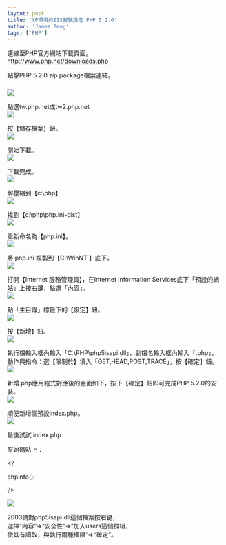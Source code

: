 ```yaml
---
layout: post
title: 'XP環境的IIS安裝設定 PHP 5.2.0'
author: 'James Peng'
tags: ['PHP']
---
```


連線至PHP官方網站下載頁面。  
<http://www.php.net/downloads.php>  
  
點擊PHP 5.2.0 zip package檔案連結。  

### 

[![](http://bp0.blogger.com/_AnTT9cbXdqY/R01mDp5vHeI/AAAAAAAAASA/15IYTh134Xs/s320/fetch.php.gif)](http://bp0.blogger.com/_AnTT9cbXdqY/R01mDp5vHeI/AAAAAAAAASA/15IYTh134Xs/s1600-h/fetch.php.gif)  
  
點選tw.php.net或tw2.php.net  
[![](http://bp0.blogger.com/_AnTT9cbXdqY/R01mkp5vHfI/AAAAAAAAASI/zRTNBW9ii_Y/s320/fetch.php.gif)](http://bp0.blogger.com/_AnTT9cbXdqY/R01mkp5vHfI/AAAAAAAAASI/zRTNBW9ii_Y/s1600-h/fetch.php.gif)  
  
按【儲存檔案】鈕。  
[![](http://bp2.blogger.com/_AnTT9cbXdqY/R01mxJ5vHgI/AAAAAAAAASQ/SpDa7GfVYxI/s320/fetch.php.gif)](http://bp2.blogger.com/_AnTT9cbXdqY/R01mxJ5vHgI/AAAAAAAAASQ/SpDa7GfVYxI/s1600-h/fetch.php.gif)  
  
開始下載。  
[![](http://bp3.blogger.com/_AnTT9cbXdqY/R01m6Z5vHhI/AAAAAAAAASY/7dkcN2nEAGg/s320/fetch.php.gif)](http://bp3.blogger.com/_AnTT9cbXdqY/R01m6Z5vHhI/AAAAAAAAASY/7dkcN2nEAGg/s1600-h/fetch.php.gif)  
  
下載完成。  
[![](http://bp2.blogger.com/_AnTT9cbXdqY/R01nCJ5vHiI/AAAAAAAAASg/ASeCgtHueEc/s320/fetch.php.gif)](http://bp2.blogger.com/_AnTT9cbXdqY/R01nCJ5vHiI/AAAAAAAAASg/ASeCgtHueEc/s1600-h/fetch.php.gif)  
  
解壓縮到【c:\\php】  
[![](http://bp3.blogger.com/_AnTT9cbXdqY/R01nKZ5vHjI/AAAAAAAAASo/JwQYjIoluBw/s320/fetch.php.gif)](http://bp3.blogger.com/_AnTT9cbXdqY/R01nKZ5vHjI/AAAAAAAAASo/JwQYjIoluBw/s1600-h/fetch.php.gif)  
  
找到【c:\\php\\php.ini-dist】  
[![](http://bp0.blogger.com/_AnTT9cbXdqY/R01nSp5vHkI/AAAAAAAAASw/hu0w8U3av64/s320/fetch.php.gif)](http://bp0.blogger.com/_AnTT9cbXdqY/R01nSp5vHkI/AAAAAAAAASw/hu0w8U3av64/s1600-h/fetch.php.gif)  
  
重新命名為【php.ini】。  
[![](http://bp2.blogger.com/_AnTT9cbXdqY/R01naJ5vHlI/AAAAAAAAAS4/LBO7QriLKSo/s320/fetch.php.gif)](http://bp2.blogger.com/_AnTT9cbXdqY/R01naJ5vHlI/AAAAAAAAAS4/LBO7QriLKSo/s1600-h/fetch.php.gif)  
  
將 php.ini 複製到【C:\\WinNT 】底下。  
[![](http://bp2.blogger.com/_AnTT9cbXdqY/R01njJ5vHmI/AAAAAAAAATA/SoWJfvX8Rac/s320/fetch.php.gif)](http://bp2.blogger.com/_AnTT9cbXdqY/R01njJ5vHmI/AAAAAAAAATA/SoWJfvX8Rac/s1600-h/fetch.php.gif)  
  
打開【Internet 服務管理員】，在Internet Information
Services底下「預設的網站」上按右鍵，點選「內容」。  
[![](http://bp3.blogger.com/_AnTT9cbXdqY/R01nsZ5vHnI/AAAAAAAAATI/fpCD0zmaagE/s320/fetch.php.gif)](http://bp3.blogger.com/_AnTT9cbXdqY/R01nsZ5vHnI/AAAAAAAAATI/fpCD0zmaagE/s1600-h/fetch.php.gif)  
  
點「主目錄」標籤下的【設定】鈕。  
[![](http://bp2.blogger.com/_AnTT9cbXdqY/R01n1J5vHoI/AAAAAAAAATQ/1kglGJDyp9M/s320/fetch.php.gif)](http://bp2.blogger.com/_AnTT9cbXdqY/R01n1J5vHoI/AAAAAAAAATQ/1kglGJDyp9M/s1600-h/fetch.php.gif)  
  
按【新增】鈕。  
[![](http://bp1.blogger.com/_AnTT9cbXdqY/R01n955vHpI/AAAAAAAAATY/YVghQl8gQ-k/s320/fetch.php.gif)](http://bp1.blogger.com/_AnTT9cbXdqY/R01n955vHpI/AAAAAAAAATY/YVghQl8gQ-k/s1600-h/fetch.php.gif)  
  
執行檔輸入框內輸入「C:\\PHP\\php5isapi.dll」，副檔名輸入框內輸入「.php」，  
動作與指令：選【限制於】填入「GET,HEAD,POST,TRACE」，按【確定】鈕。  
[![](http://bp2.blogger.com/_AnTT9cbXdqY/R01oJJ5vHqI/AAAAAAAAATg/UZBDpjFWFW8/s320/fetch.php.gif)](http://bp2.blogger.com/_AnTT9cbXdqY/R01oJJ5vHqI/AAAAAAAAATg/UZBDpjFWFW8/s1600-h/fetch.php.gif)  
  
新增.php應用程式對應後的畫面如下，按下【確定】鈕即可完成PHP
5.2.0的安裝。  
[![](http://bp0.blogger.com/_AnTT9cbXdqY/R01oSp5vHrI/AAAAAAAAATo/4xTKAouNGNk/s320/fetch.php.gif)](http://bp0.blogger.com/_AnTT9cbXdqY/R01oSp5vHrI/AAAAAAAAATo/4xTKAouNGNk/s1600-h/fetch.php.gif)  
  
順便新增個預設index.php。  
[![](http://bp1.blogger.com/_AnTT9cbXdqY/R01oa55vHsI/AAAAAAAAATw/gAAm0W3JUmQ/s320/fetch.php.gif)](http://bp1.blogger.com/_AnTT9cbXdqY/R01oa55vHsI/AAAAAAAAATw/gAAm0W3JUmQ/s1600-h/fetch.php.gif)  
  
  
最後試試 index.php  
  
原始碼貼上：  
  
  
\<?  
  
phpinfo();  
  
?\>  
  
[![](http://bp0.blogger.com/_AnTT9cbXdqY/R01ptp5vHtI/AAAAAAAAAT4/FXgYfV86chc/s320/%E6%9C%AA%E5%91%BD%E5%90%8D.PNG)](http://bp0.blogger.com/_AnTT9cbXdqY/R01ptp5vHtI/AAAAAAAAAT4/FXgYfV86chc/s1600-h/%E6%9C%AA%E5%91%BD%E5%90%8D.PNG)  
  
 2003請對php5isapi.dll這個檔案按右鍵，  
選擇”內容”⇒“安全性”⇒“加入users這個群組，  
使其有讀取，與執行兩種權限”⇒“確定”。

